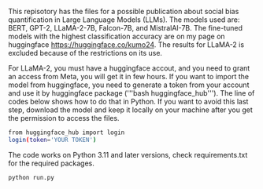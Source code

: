 This repisotory has the files for a possible publication about social bias quantification in Large Language Models (LLMs). The models used are: BERT, GPT-2, LLaMA-2-7B, Falcon-7B, and MistralAI-7B. The fine-tuned models with the highest classification accuracy are on my page on huggingface https://huggingface.co/kumo24. The results for LLaMA-2 is excluded because of the restrictions on its use. 

For LLaMA-2, you must have a huggingface accout, and you need to grant an access from Meta, you will get it in few hours. If you want to import the model from huggingface, you need to generate a token from your account and use it by huggingface package ('''bash huggingface_hub'''). The line of codes below shows how to do that in Python. If you want to avoid this last step, download the model and keep it locally on your machine after you get the permission to access the files.

```bash
from huggingface_hub import login
login(token='YOUR TOKEN')
```
The code works on Python 3.11 and later versions, check requirements.txt for the required packages.


```bash
python run.py
```
